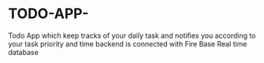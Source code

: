 # TODO-APP-
Todo App which keep tracks of your daily task and notifies you according to your task priority and time backend is connected with Fire Base Real time database
